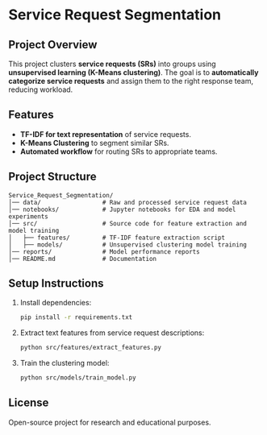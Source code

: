 # Service Request Segmentation

## Project Overview
This project clusters **service requests (SRs)** into groups using **unsupervised learning (K-Means clustering)**. 
The goal is to **automatically categorize service requests** and assign them to the right response team, reducing workload.

## Features
- **TF-IDF for text representation** of service requests.
- **K-Means Clustering** to segment similar SRs.
- **Automated workflow** for routing SRs to appropriate teams.

## Project Structure
```
Service_Request_Segmentation/
│── data/                 # Raw and processed service request data
│── notebooks/            # Jupyter notebooks for EDA and model experiments
│── src/                  # Source code for feature extraction and model training
│   ├── features/         # TF-IDF feature extraction script
│   ├── models/           # Unsupervised clustering model training
│── reports/              # Model performance reports
│── README.md             # Documentation
```

## Setup Instructions
1. Install dependencies:
   ```bash
   pip install -r requirements.txt
   ```
2. Extract text features from service request descriptions:
   ```bash
   python src/features/extract_features.py
   ```
3. Train the clustering model:
   ```bash
   python src/models/train_model.py
   ```

## License
Open-source project for research and educational purposes.

